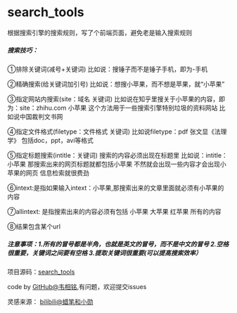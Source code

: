 # search_tools
根据搜索引擎的搜索规则，写了个前端页面，避免老是输入搜索规则



##### 搜索技巧：
①排除关键词(减号+关键词) 比如说：搜锤子而不是锤子手机，即为-手机

②精确搜索(给关键词加引号) 比如说：想搜小苹果，而不想是苹果，就“小苹果”

③指定网站内搜索(site：域名 关键词) 比如说在知乎里搜关于小苹果的内容，即为：site：zhihu.com 小苹果 这个方法用于一些搜索引擎特别垃圾的资料网站 比如说中国裁判文书网

④指定文件格式(filetype：文件格式 关键词) 比如说filetype：pdf 张文显《法理学》 包括doc，ppt，avi等格式

⑤指定标题搜索(intitle：关键词) 搜索的内容必须出现在标题里 比如说：intitle：小苹果 那搜索出来的网页标题就都包括小苹果 不然就会出现一些内容才会出现小苹果的网页 信息检索就很费劲

⑥intext:是指如果输入intext：小苹果,那搜索出来的文章里面就必须有小苹果的内容

⑦allintext: 是指搜索出来的内容必须有包括 小苹果 大苹果 红苹果 所有的内容

⑧结果包含某个url

##### 注意事项：1.所有的冒号都是半角，也就是英文的冒号，而不是中文的冒号 2.空格很重要，关键词之间要有空格 3.提取关键词很重要(可以提高搜索效率）

项目源码：[search_tools](https://github.com/bestming/search_tools)

code by [GitHub@韦相铭](https://github.com/bestming),有问题，欢迎提交issues

灵感来源： [bilibili@蜡笔和小勋](https://www.bilibili.com/video/BV1YK4y1t7bg?t=437)

